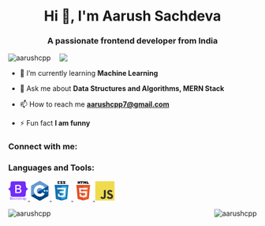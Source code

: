 <h1 align="center">Hi 👋, I'm Aarush Sachdeva</h1>
<h3 align="center">A passionate frontend developer from India</h3>
<img align="right" width="400" src="https://media1.giphy.com/media/qgQUggAC3Pfv687qPC/giphy.gif">

<p align="left"> <img src="https://komarev.com/ghpvc/?username=aarushcpp&label=Profile%20views&color=0e75b6&style=flat" alt="aarushcpp" /> </p>

- 🌱 I’m currently learning **Machine Learning**

- 💬 Ask me about **Data Structures and Algorithms, MERN Stack**

- 📫 How to reach me **aarushcpp7@gmail.com**

- ⚡ Fun fact **I am funny**

<h3 align="left">Connect with me:</h3>
<p align="left">
</p>

<h3 align="left">Languages and Tools:</h3>
<p align="left"> <a href="https://getbootstrap.com" target="_blank" rel="noreferrer"> <img src="https://raw.githubusercontent.com/devicons/devicon/master/icons/bootstrap/bootstrap-plain-wordmark.svg" alt="bootstrap" width="40" height="40"/> </a> <a href="https://www.w3schools.com/cpp/" target="_blank" rel="noreferrer"> <img src="https://raw.githubusercontent.com/devicons/devicon/master/icons/cplusplus/cplusplus-original.svg" alt="cplusplus" width="40" height="40"/> </a> <a href="https://www.w3schools.com/css/" target="_blank" rel="noreferrer"> <img src="https://raw.githubusercontent.com/devicons/devicon/master/icons/css3/css3-original-wordmark.svg" alt="css3" width="40" height="40"/> </a> <a href="https://www.w3.org/html/" target="_blank" rel="noreferrer"> <img src="https://raw.githubusercontent.com/devicons/devicon/master/icons/html5/html5-original-wordmark.svg" alt="html5" width="40" height="40"/> </a> <a href="https://developer.mozilla.org/en-US/docs/Web/JavaScript" target="_blank" rel="noreferrer"> <img src="https://raw.githubusercontent.com/devicons/devicon/master/icons/javascript/javascript-original.svg" alt="javascript" width="40" height="40"/> </a> </p>



<p align="center" width="400"><img align="left" src="https://github-readme-stats.vercel.app/api?username=aarushcpp&show_icons=true&locale=en" alt="aarushcpp" />&nbsp;&nbsp;<img align="right" src="https://github-readme-streak-stats.herokuapp.com/?user=aarushcpp&" alt="aarushcpp" /></p>
